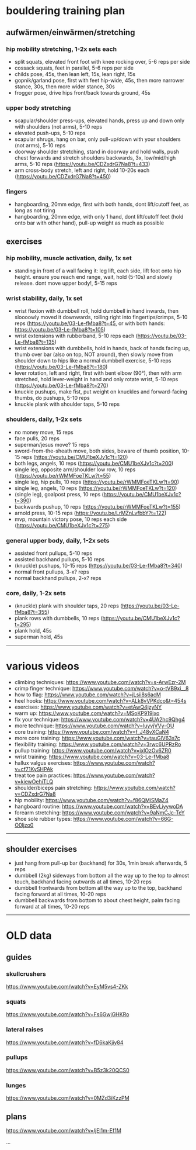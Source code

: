 # bouldering training plan

## aufwärmen/einwärmen/stretching

### hip mobility stretching, 1-2x sets each

- split squats, elevated front foot with knee rocking over, 5-6 reps per side
- cossack squats, feet in parallel, 5-6 reps per side
- childs pose, 45s, then lean left, 15s, lean right, 15s
- gopnik/garland pose, first with feet hip-wide, 45s, then more narrower stance, 30s, then more wider stance, 30s
- frogger pose, drive hips front/back towards ground, 45s

### upper body stretching

- scapular/shoulder press-ups, elevated hands, press up and down only with shoulders (not arms), 5-10 reps
- elevated push-ups, 5-10 reps
- scapular shrugs, hang on bar, only pull-up/down with your shoulders (not arms), 5-10 reps
- doorway shoulder stretching, stand in doorway and hold walls, push chest forwards and stretch shoulders backwards, 3x, low/mid/high arms, 5-10 reps (https://youtu.be/CDZxdrG7Na8?t=433)
- arm cross-body stretch, left and right, hold 10-20s each (https://youtu.be/CDZxdrG7Na8?t=450)

### fingers

- hangboarding, 20mm edge, first with both hands, dont lift/cutoff feet, as long as not tiring
- hangboarding, 20mm edge, with only 1 hand, dont lift/cutoff feet (hold onto bar with other hand), pull-up weight as much as possible

## exercises

### hip mobility, muscle activation, daily, 1x set

- standing in front of a wall facing it: leg lift, each side, lift foot onto hip height. ensure you reach end range, wait, hold (5-10s) and slowly release. dont move upper body!, 5-15 reps

### wrist stability, daily, 1x set

- wrist flexion with dumbbell roll, hold dumbbell in hand inwards, then sloooowly moved it downwards, rolling right into fingertips/crimps, 5-10 reps (https://youtu.be/03-Le-fMba8?t=45, or with both hands: https://youtu.be/03-Le-fMba8?t=105)
- wrist extensions with rubberband, 5-10 reps each (https://youtu.be/03-Le-fMba8?t=135)
- wrist extensions with dumbbells, hold in hands, back of hands facing up, thumb over bar (also on top, NOT around), then slowly move from shoulder down to hips like a normal dumbbell exercise, 5-10 reps (https://youtu.be/03-Le-fMba8?t=180)
- lever rotation, left and right, first with bent elbow (90°), then with arm stretched, hold lever-weight in hand and only rotate wrist, 5-10 reps (https://youtu.be/03-Le-fMba8?t=270)
- knuckle pushups, make fist, put weight on knuckles and forward-facing thumbs, do pushups, 5-10 reps
- knuckle plank with shoulder taps, 5-10 reps

### shoulders, daily, 1-2x sets

- no money move, 15 reps
- face pulls, 20 reps
- superman/jesus move? 15 reps
- sword-from-the-sheath move, both sides, beware of thumb position, 10-15 reps (https://youtu.be/CMU1beXJv1c?t=120)
- both legs, angels, 10 reps (https://youtu.be/CMU1beXJv1c?t=200)
- single leg, opposite arm/shoulder low row, 10 reps (https://youtu.be/rWMMFoeTKLw?t=55)
- single leg, hip pulls, 10 reps (https://youtu.be/rWMMFoeTKLw?t=90)
- single leg, angels, 10 reps (https://youtu.be/rWMMFoeTKLw?t=120)
- (single leg), goalpost press, 10 reps (https://youtu.be/CMU1beXJv1c?t=390)
- backwards pushup, 10 reps (https://youtu.be/rWMMFoeTKLw?t=155)
- arnold press, 10-15 reps (https://youtu.be/LrMZnLvfbbY?t=122)
- mvp, mountain victory pose, 10 reps each side (https://youtu.be/CMU1beXJv1c?t=275)

### general upper body, daily, 1-2x sets

- assisted front pullups, 5-10 reps
- assisted backhand pullups, 5-10 reps
- (knuckle) pushups, 10-15 reps (https://youtu.be/03-Le-fMba8?t=340)
- normal front pullups, 3-x? reps
- normal backhand pullups, 2-x? reps

### core, daily, 1-2x sets

- (knuckle) plank with shoulder taps, 20 reps (https://youtu.be/03-Le-fMba8?t=355)
- plank rows with dumbbells, 10 reps (https://youtu.be/CMU1beXJv1c?t=295)
- plank hold, 45s
- superman hold, 45s

---
# various videos

- climbing techniques: https://www.youtube.com/watch?v=s-ArwEzr-2M
- crimp finger technique: https://www.youtube.com/watch?v=o-tVB9xi__8
- how to flag: https://www.youtube.com/watch?v=jLsii8s6acM
- heel hooks: https://www.youtube.com/watch?v=ALk8vVPKdco&t=454s
- exercises: https://www.youtube.com/watch?v=etAwQ4jzyNY
- warm up: https://www.youtube.com/watch?v=MSoKP919jxo
- fix your technique: https://www.youtube.com/watch?v=4UA2hc9Qhg4
- more technique: https://www.youtube.com/watch?v=luyvjVVy-OU
- core training: https://www.youtube.com/watch?v=f_J48vXCaN4
- more core training: https://www.youtube.com/watch?v=tauGlV63s7c
- flexibility training: https://www.youtube.com/watch?v=3rwc6UPRzRo
- pullup training: https://www.youtube.com/watch?v=ixlOzOv6ZR0
- wrist training: https://www.youtube.com/watch?v=03-Le-fMba8
- hallux valgus exercises: https://www.youtube.com/watch?v=cf71KySHPAk
- treat toe pain practices: https://www.youtube.com/watch?v=kiewOehiTLQ
- shoulder/biceps pain stretching: https://www.youtube.com/watch?v=CDZxdrG7Na8
- hip mobility: https://www.youtube.com/watch?v=f86QMiSMaZ4
- hangboard routine: https://www.youtube.com/watch?v=BEvLiyywoDA
- forearm stretching: https://www.youtube.com/watch?v=9aNmCJc-TeY
- shoe sole rubber types: https://www.youtube.com/watch?v=66G-O0ljzo0

---
## shoulder exercises
- just hang from pull-up bar (backhand) for 30s, 1min break afterwards, 5 reps
- dumbbell (2kg) sideways from bottom all the way up to the top to almost touch, backhand facing outwards at all times, 10-20 reps
- dumbbell frontwards from bottom all the way up to the top, backhand facing forward at all times, 10-20 reps
- dumbbell backwards from bottom to about chest height, palm facing forward at all times, 10-20 reps

---
# OLD data
## guides

### skullcrushers

https://www.youtube.com/watch?v=EyM5vs4-ZKk

### squats

https://www.youtube.com/watch?v=Fs6GwjGHKRo

### lateral raises

https://www.youtube.com/watch?v=fD6kaKjiy84

### pullups

https://www.youtube.com/watch?v=B5z3k20QCS0

### lunges

https://www.youtube.com/watch?v=0MZd3iKzzPM



## plans

https://www.youtube.com/watch?v=IjEl1m-Ef1M

...
